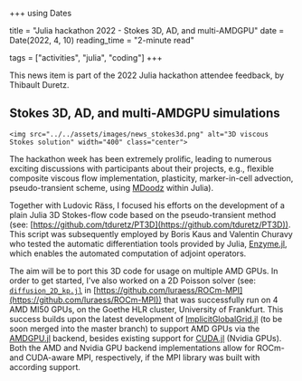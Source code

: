 +++
using Dates

title = "Julia hackathon 2022 - Stokes 3D, AD, and multi-AMDGPU"
date = Date(2022, 4, 10)
reading_time = "2-minute read"

tags = ["activities", "julia", "coding"]
+++

This news item is part of the 2022 Julia hackathon attendee feedback, by Thibault Duretz.

## Stokes 3D, AD, and multi-AMDGPU simulations

~~~
<img src="../../assets/images/news_stokes3d.png" alt="3D viscous Stokes solution" width="400" class="center">
~~~

The hackathon week has been extremely prolific, leading to numerous exciting discussions with participants about their projects, e.g., flexible composite viscous flow implementation, plasticity, marker-in-cell advection, pseudo-transient scheme, using [MDoodz](https://github.com/tduretz/MDOODZ6.0) within Julia).

Together with Ludovic Räss, I focused his efforts on the development of a plain Julia 3D Stokes-flow code based on the pseudo-transient method (see: [https://github.com/tduretz/PT3D](https://github.com/tduretz/PT3D)). This script was subsequently employed by Boris Kaus and Valentin Churavy who tested the automatic differentiation tools provided by Julia, [Enzyme.jl](https://github.com/EnzymeAD/Enzyme.jl), which enables the automated computation of adjoint operators.

The aim will be to port this 3D code for usage on multiple AMD GPUs. In order to get started, I've also worked on a 2D Poisson solver (see: [`diffusion_2D_kp.jl`](https://github.com/luraess/ROCm-MPI/blob/main/scripts/diffusion_2D_kp.jl) in [https://github.com/luraess/ROCm-MPI](https://github.com/luraess/ROCm-MPI)) that was successfully run on 4 AMD MI50 GPUs, on the Goethe HLR cluster, University of Frankfurt. This success builds upon the latest development of [ImplicitGlobalGrid.jl](https://github.com/eth-cscs/ImplicitGlobalGrid.jl) (to be soon merged into the master branch) to support AMD GPUs via the [AMDGPU.jl](https://github.com/JuliaGPU/AMDGPU.jl) backend, besides existing support for [CUDA.jl](https://github.com/JuliaGPU/AMDGPU.jl) (Nvidia GPUs). Both the AMD and Nvidia GPU backend implementations allow for ROCm- and CUDA-aware MPI, respectively, if the MPI library was built with according support.
